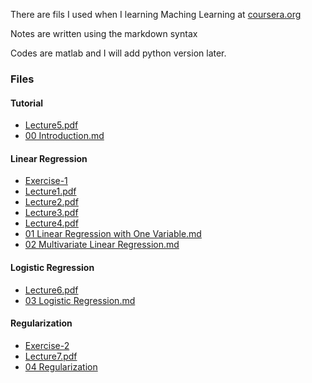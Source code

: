 There are fils I used when I learning Maching Learning at [coursera.org](https://www.coursera.org/learn/machine-learning/home/welcome)

Notes are written using the markdown syntax

Codes are matlab and I will add python version later.

### Files
#### Tutorial
 - [Lecture5.pdf](/Lecture/Lecture5.pdf)
 - [00 Introduction.md](/Notes/00%20Introduction.md)

#### Linear Regression
 - [Exercise-1](/Codes/machine-learning-ex1/)
 - [Lecture1.pdf](/Lecture/Lecture1.pdf)
 - [Lecture2.pdf](/Lecture/Lecture2.pdf)
 - [Lecture3.pdf](/Lecture/Lecture3.pdf)
 - [Lecture4.pdf](/Lecture/Lecture4.pdf)
 - [01 Linear Regression with One Variable.md](/Notes/01%20Linear%20Regression%20with%20One%20Variable.md)
 - [02 Multivariate Linear Regression.md](/Notes/02%20Multivariate%20Linear%20Regression.md)

#### Logistic Regression
 - [Lecture6.pdf](/Lecture/Lecture6.pdf)
 - [03 Logistic Regression.md](/Notes/03%20Logistic%20Regression.md)

 #### Regularization
 - [Exercise-2](/Codes/machine-learning-ex2)
 - [Lecture7.pdf](/Lecture/Lecture7.pdf)
 - [04 Regularization](/Notes/04%20Regularization.md)

